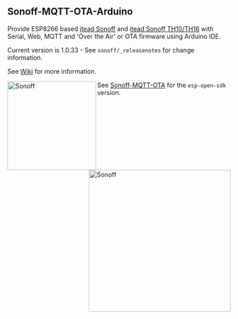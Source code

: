 ## Sonoff-MQTT-OTA-Arduino
Provide ESP8266 based [itead Sonoff](https://www.itead.cc/sonoff-wifi-wireless-switch.html) and [itead Sonoff TH10/TH16](https://www.itead.cc/sonoff-th.html) with Serial, Web, MQTT and 'Over the Air' or OTA firmware using Arduino IDE.

Current version is 1.0.33 - See ```sonoff/_releasenotes``` for change information.

See [Wiki](https://github.com/arendst/Sonoff-MQTT-OTA-Arduino/wiki) for more information.

<img alt="Sonoff" src="https://github.com/arendst/arendst.github.io/blob/master/media/sonoff.jpg" height="200" align="left" /> 
<img alt="Sonoff" src="https://github.com/arendst/arendst.github.io/blob/master/media/sonoff_th.jpg" height="320" align="right" /> 

See [Sonoff-MQTT-OTA](https://github.com/arendst/Sonoff-MQTT-OTA) for the ```esp-open-sdk``` version.

